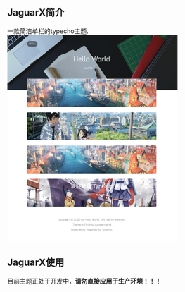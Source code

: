 ## JaguarX简介

一款简洁单栏的typecho主题.
![screenhost.png](https://raw.githubusercontent.com/mo-fen/JaguarX/master/Screenshot.png)

## JaguarX使用
目前主题正处于开发中，**请勿直接应用于生产环境！！！**
